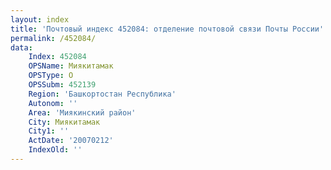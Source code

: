 ```yaml
---
layout: index
title: 'Почтовый индекс 452084: отделение почтовой связи Почты России'
permalink: /452084/
data:
    Index: 452084
    OPSName: Миякитамак
    OPSType: О
    OPSSubm: 452139
    Region: 'Башкортостан Республика'
    Autonom: ''
    Area: 'Миякинский район'
    City: Миякитамак
    City1: ''
    ActDate: '20070212'
    IndexOld: ''
---
```

